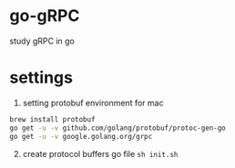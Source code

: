 # go-gRPC
study gRPC in go

# settings
1. setting protobuf environment for mac
```bash
brew install protobuf
go get -u -v github.com/golang/protobuf/protoc-gen-go
go get -u -v google.golang.org/grpc
```

2. create protocol buffers go file
`sh init.sh`

# 